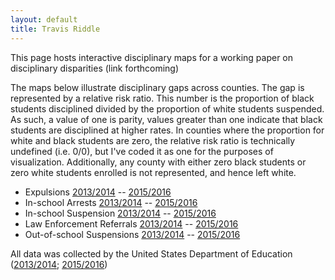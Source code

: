 ```yaml
---
layout: default
title: Travis Riddle
---
```


This page hosts interactive disciplinary maps for a working paper on disciplinary disparities (link forthcoming)

The maps below illustrate disciplinary gaps across counties. The gap is represented by a relative risk ratio. This number is the proportion of black students disciplined divided by the proportion of white students suspended. As such, a value of one is parity, values greater than one indicate that black students are disciplined at higher rates. In counties where the proportion for white and black students are zero, the relative risk ratio is technically undefined (i.e. 0/0), but I've coded it as one for the purposes of visualization. Additionally, any county with either zero black students or zero white students enrolled is not represented, and hence left white.

- Expulsions [2013/2014](figs/maps/expulsion_combined_2014.html) -- [2015/2016](figs/maps/expulsion_combined_2016.html)
- In-school Arrests [2013/2014](figs/maps/in_school_arrest_2014.html) -- [2015/2016](figs/maps/in_school_arrest_2016.html)
- In-school Suspension [2013/2014](figs/maps/inschool_susp_2014.html) -- [2015/2016](inschool_susp_2016.html)
- Law Enforcement Referrals [2013/2014](figs/maps/law_enforcement_2014.html) -- [2015/2016](law_enforcement_2016.html)
- Out-of-school Suspensions [2013/2014](figs/maps/oos_susp_2014.html) -- [2015/2016](figs/maps/oos_susp_2016.html)

All data was collected by the United States Department of Education ([2013/2014](https://www2.ed.gov/about/offices/list/ocr/docs/crdc-2013-14.html); [2015/2016](https://www2.ed.gov/about/offices/list/ocr/docs/crdc-2015-16.html))